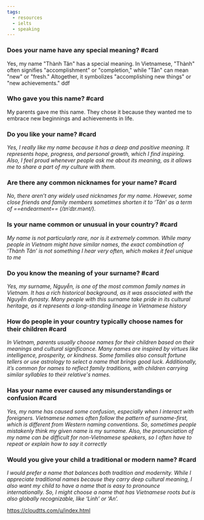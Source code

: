 ```yaml
---
tags:
  - resources
  - ielts
  - speaking
---
```


### Does your name have any special meaning? #card

Yes, my name "Thành Tân" has a special meaning. In Vietnamese, "Thành" often signifies "accomplishment" or "completion," while "Tân" can mean "new" or "fresh." Altogether, it symbolizes "accomplishing new things" or "new achievements."
ddf


### Who gave you this name? #card

My parents gave me this name. They chose it because they wanted me to embrace new beginnings and achievements in life.

### Do you like your name? #card 

_Yes, I really like my name because it has a deep and positive meaning. It represents hope, progress, and personal growth, which I find inspiring. Also, I feel proud whenever people ask me about its meaning, as it allows me to share a part of my culture with them._

### Are there any common nicknames for your name? #card

_No, there aren’t any widely used nicknames for my name. However, some close friends and family members sometimes shorten it to ‘Tân’ as a term of ==endearment== (/ɪnˈdɪr.mənt/)._

### Is your name common or unusual in your country? #card

_My name is not particularly rare, nor is it extremely common. While many people in Vietnam might have similar names, the exact combination of ‘Thành Tân’ is not something I hear very often, which makes it feel unique to me_

### Do you know the meaning of your surname? #card

_Yes, my surname, Nguyễn, is one of the most common family names in Vietnam. It has a rich historical background, as it was associated with the Nguyễn dynasty. Many people with this surname take pride in its cultural heritage, as it represents a long-standing lineage in Vietnamese history_

### How do people in your country typically choose names for their children #card

_In Vietnam, parents usually choose names for their children based on their meanings and cultural significance. Many names are inspired by virtues like intelligence, prosperity, or kindness. Some families also consult fortune tellers or use astrology to select a name that brings good luck. Additionally, it’s common for names to reflect family traditions, with children carrying similar syllables to their relative's names._

### Has your name ever caused any misunderstandings or confusion #card

_Yes, my name has caused some confusion, especially when I interact with foreigners. Vietnamese names often follow the pattern of surname-first, which is different from Western naming conventions. So, sometimes people mistakenly think my given name is my surname. Also, the pronunciation of my name can be difficult for non-Vietnamese speakers, so I often have to repeat or explain how to say it correctly_

### Would you give your child a traditional or modern name? #card

_I would prefer a name that balances both tradition and modernity. While I appreciate traditional names because they carry deep cultural meaning, I also want my child to have a name that is easy to pronounce internationally. So, I might choose a name that has Vietnamese roots but is also globally recognizable, like ‘Linh’ or ‘An’._


https://cloudtts.com/u/index.html